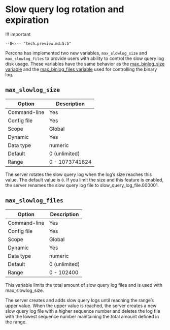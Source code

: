 <!-- still tech preview in Innovation release? -->

# Slow query log rotation and expiration

!!! important

    --8<--- "tech.preview.md:5:5"

Percona has implemented two new variables, `max_slowlog_size` and `max_slowlog_files` to provide users with ability to control the slow query log disk usage. These variables have the same behavior as the [max_binlog_size variable](https://dev.mysql.com/doc/refman/8.0/en/replication-options-binary-log.html#sysvar_max_binlog_size) and the [max_binlog_files variable](https://dev.mysql.com/doc/refman/8.0/en/replication-options-binary-log.html#sysvar_max_binlog_size) used for controlling the binary log.


## `max_slowlog_size`

|    Option    |  Description   |
|--------------|----------------|
| Command-line |      Yes       |
| Config file  |      Yes       |
|    Scope     |     Global     |
|   Dynamic    |      Yes       |
|  Data type   |    numeric     |
|   Default    | 0 (unlimited)  |
|    Range     | 0 - 1073741824 |

The server rotates the slow query log when the log’s size reaches this value. The default value is `0`. If you limit the size and this feature is enabled, the server renames the slow query log file to slow_query_log_file.000001.

## `max_slowlog_files`

|    Option    |  Description  |
|--------------|---------------|
| Command-line |      Yes      |
| Config file  |      Yes      |
|    Scope     |    Global     |
|   Dynamic    |      Yes      |
|  Data type   |    numeric    |
|   Default    | 0 (unlimited) |
|    Range     |  0 - 102400   |

This variable limits the total amount of slow query log files and is used with max_slowlog_size.

The server creates and adds slow query logs until reaching the range’s upper value. When the upper value is reached, the server creates a new slow query log file with a higher sequence number and deletes the log file with the lowest sequence number maintaining the total amount defined in the range.
